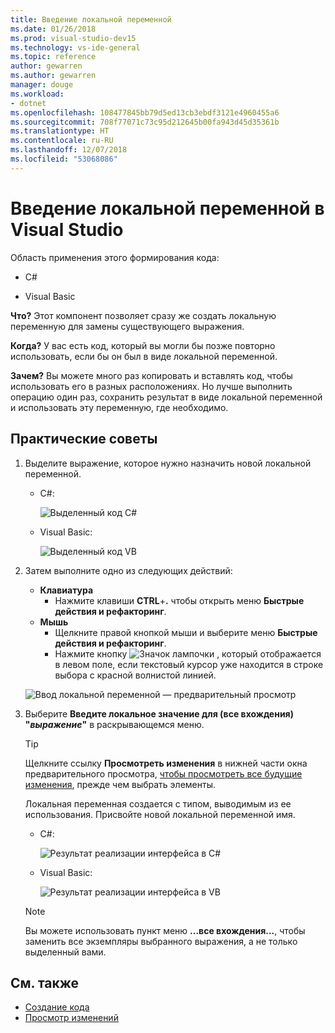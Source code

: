 ```yaml
---
title: Введение локальной переменной
ms.date: 01/26/2018
ms.prod: visual-studio-dev15
ms.technology: vs-ide-general
ms.topic: reference
author: gewarren
ms.author: gewarren
manager: douge
ms.workload:
- dotnet
ms.openlocfilehash: 108477845bb79d5ed13cb3ebdf3121e4960455a6
ms.sourcegitcommit: 708f77071c73c95d212645b00fa943d45d35361b
ms.translationtype: HT
ms.contentlocale: ru-RU
ms.lasthandoff: 12/07/2018
ms.locfileid: "53068086"
---
```

# <a name="introduce-a-local-variable-in-visual-studio"></a>Введение локальной переменной в Visual Studio

Область применения этого формирования кода:

- C#

- Visual Basic

**Что?** Этот компонент позволяет сразу же создать локальную переменную для замены существующего выражения.

**Когда?** У вас есть код, который вы могли бы позже повторно использовать, если бы он был в виде локальной переменной.

**Зачем?** Вы можете много раз копировать и вставлять код, чтобы использовать его в разных расположениях. Но лучше выполнить операцию один раз, сохранить результат в виде локальной переменной и использовать эту переменную, где необходимо.

## <a name="how-to"></a>Практические советы

1. Выделите выражение, которое нужно назначить новой локальной переменной.

   - C#:

       ![Выделенный код C#](media/local-highlight-cs.png)

   - Visual Basic:

       ![Выделенный код VB](media/local-highlight-vb.png)

2. Затем выполните одно из следующих действий:

   - **Клавиатура**
      - Нажмите клавиши **CTRL**+**.** чтобы открыть меню **Быстрые действия и рефакторинг**.
   - **Мышь**
      - Щелкните правой кнопкой мыши и выберите меню **Быстрые действия и рефакторинг**.
      - Нажмите кнопку ![Значок лампочки](media/bulb-cs.png) , который отображается в левом поле, если текстовый курсор уже находится в строке выбора с красной волнистой линией.

   ![Ввод локальной переменной — предварительный просмотр](media/local-preview-cs.png)

3. Выберите **Введите локальное значение для (все вхождения) "*выражение*"** в раскрывающемся меню.

   > [!TIP]
   > Щелкните ссылку **Просмотреть изменения** в нижней части окна предварительного просмотра, [чтобы просмотреть все будущие изменения](../../ide/preview-changes.md), прежде чем выбрать элементы.

   Локальная переменная создается с типом, выводимым из ее использования. Присвойте новой локальной переменной имя.

   - C#:

       ![Результат реализации интерфейса в C#](media/local-result-cs.png)

   - Visual Basic:

       ![Результат реализации интерфейса в VB](media/local-result-vb.png)

   > [!NOTE]
   > Вы можете использовать пункт меню **...все вхождения...**, чтобы заменить все экземпляры выбранного выражения, а не только выделенный вами.

## <a name="see-also"></a>См. также

- [Создание кода](../code-generation-in-visual-studio.md)
- [Просмотр изменений](../../ide/preview-changes.md)